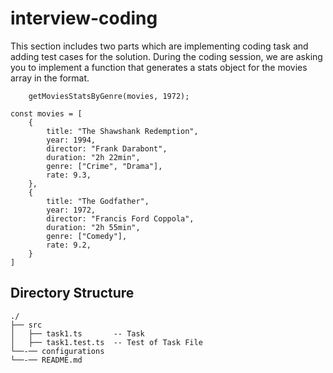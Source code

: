 # interview-coding

This section includes two parts which are implementing coding task and adding test cases for the solution. During the coding session, we are asking you to implement a function that generates a stats object for the movies array in the format.

```
    getMoviesStatsByGenre(movies, 1972);
```

```
const movies = [
    {
        title: "The Shawshank Redemption",
        year: 1994,
        director: "Frank Darabont",
        duration: "2h 22min",
        genre: ["Crime", "Drama"],
        rate: 9.3,
    },
    {
        title: "The Godfather",
        year: 1972,
        director: "Francis Ford Coppola",
        duration: "2h 55min",
        genre: ["Comedy"],
        rate: 9.2,
    }
]
```


## Directory Structure
```
./
├── src
│   ├── task1.ts       -- Task
│   ├── task1.test.ts  -- Test of Task File
└──-── configurations
└──-── README.md
```